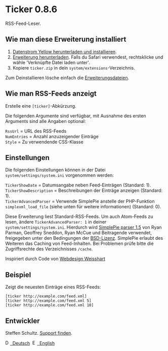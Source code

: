 Ticker 0.8.6
============
RSS-Feed-Leser.

## Wie man diese Erweiterung installiert

1. [Datenstrom Yellow herunterladen und installieren](https://github.com/datenstrom/yellow/).
2. [Erweiterung herunterladen](https://github.com/schulle4u/yellow-extensions-schulle4u/raw/master/zip/ticker.zip). Falls du Safari verwendest, rechtsklicke und wähle 'Verknüpfte Datei laden unter'.
3. Kopiere `ticker.zip` in dein `system/extensions`-Verzeichnis.

Zum Deinstallieren lösche einfach die [Erweiterungsdateien](extension.ini).

## Wie man RSS-Feeds anzeigt

Erstelle eine `[ticker]`-Abkürzung.
 
Die folgenden Argumente sind verfügbar, mit Ausnahme des ersten Arguments sind alle Angaben optional:

`RssUrl` = URL des RSS-Feeds  
`NumEntries` = Anzahl anzuzeigender Einträge  
`Style` = Zu verwendende CSS-Klasse  

## Einstellungen

Die folgenden Einstellungen können in der Datei `system/settings/system.ini` vorgenommen werden: 

`TickerShowDate` = Datumsangabe neben Feed-Einträgen (Standard: 1).  
`TickerShowDescription` = Beschreibungen der Einträge anzeigen (Standard: 1).  
`TickerAdvancedParser` = Verwende SimplePie anstelle der PHP-Funktion  `simplexml_load_file` (siehe unten für weitere informationen) (Standard: 0).  

Diese Erweiterung liest Standard-RSS-Feeds. Um auch Atom-Feeds zu lesen, ändere `TickerAdvancedParser: 1` in deiner `system/settings/system.ini`. Hierdurch wird [SimplePie parser 1.5](http://simplepie.org/) von Ryan Parman, Geoffrey Sneddon, Ryan McCue und Beitragende verwendet, freigegeben unter den Bedingungen der [BSD-Lizenz](http://www.opensource.org/licenses/BSD-3-Clause). SimplePie erlaubt des Weiteren das Caching von Feed-Inhalten. Bei Problemen prüfe bitte die Zugriffsrechte des Verzeichnisses `/cache`. 

Inspiriert durch Code von [Webdesign Weisshart](https://webdesign.weisshart.de/rss2html.php)

## Beispiel

Zeigt die neuesten Einträge eines RSS-Feeds:

    [ticker http://example.com/feed.xml]
    [ticker http://example.com/feed.xml 5]
    [ticker http://example.com/feed.xml 10]

## Entwickler

Steffen Schultz. [Support finden](https://github.com/schulle4u/yellow-extensions-schulle4u/issues).

<p>
<a href="README-de.md"><img src="https://raw.githubusercontent.com/datenstrom/yellow-extensions/master/source/help/language-de.png" width="15" height="15" alt="Deutsch">&nbsp; Deutsch</a>&nbsp;
<a href="README.md"><img src="https://raw.githubusercontent.com/datenstrom/yellow-extensions/master/source/help/language-en.png" width="15" height="15" alt="English">&nbsp; English</a>&nbsp;
</p>
